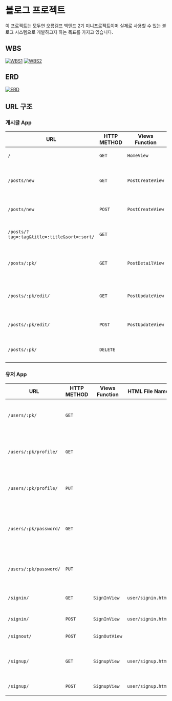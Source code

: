 # 블로그 프로젝트

이 프로젝트는 모두연 오름캠프 백엔드 2기 미니프로젝트이며 실제로 사용할 수 있는 블로그 시스템으로 개발하고자 하는 목표를 가지고 있습니다.

## WBS

[![WBS1](https://github.com/user-attachments/assets/c62ad0c2-2271-45e3-8faa-bf9f70d8b58a)](https://github.com/users/AlbertImKr/projects/5/views/2)
[![WBS2](https://github.com/user-attachments/assets/4041ec85-08dd-4279-a96e-aa1a86638f41)](https://github.com/users/AlbertImKr/projects/5/views/2)

## ERD

[![ERD](https://github.com/user-attachments/assets/4d5d90a2-7577-42cf-8775-de00d869f4e6)](https://www.erdcloud.com/d/48L5ncfrCxRGcuixX)

## URL 구조

### 게시글 App

| URL                                         | HTTP METHOD | Views Function   | HTML File Name               | Note       |
|---------------------------------------------|-------------|------------------|------------------------------|------------|
| `/`                                         | `GET`       | `HomeView`       | `post/index.html`            | 홈화면        |
| `/posts/new`                                | `GET`       | `PostCreateView` | `post/post_form.html`        | 게시글 작성 페이지 |
| `/posts/new`                                | `POST`      | `PostCreateView` | `post/post_form.html`        | 게시글 생성     |
| `/posts/?tag=:tag&title=:title&sort=:sort/` | `GET`       |                  |                              | 게시글 검색     |
| `/posts/:pk/`                               | `GET`       | `PostDetailView` | `post/post_detail.html`      | 게시글 개별 조회  |
| `/posts/:pk/edit/`                          | `GET`       | `PostUpdateView` | `post/post_update_form.html` | 게시글 수정 페이지 |
| `/posts/:pk/edit/`                          | `POST`      | `PostUpdateView` | `post/post_update_form.html` | 게시글 수정     |
| `/posts/:pk/`                               | `DELETE`    |                  |                              | 게시글 삭제     |

### 유저 App

| URL                    | HTTP METHOD | Views Function | HTML File Name     | Note           |
|------------------------|-------------|----------------|--------------------|----------------|
| `/users/:pk/`          | `GET`       |                |                    | 유저 개인 페이지      |
| `/users/:pk/profile/`  | `GET`       |                |                    | 유저 프로필 수정 페이지  |
| `/users/:pk/profile/`  | `PUT`       |                |                    | 유저 프로필 수정      |
| `/users/:pk/password/` | `GET`       |                |                    | 유저 비밀번호 수정 페이지 |
| `/users/:pk/password/` | `PUT`       |                |                    | 유저 비밀번호 수정     |
| `/signin/`             | `GET`       | `SignInView`   | `user/signin.html` | 로그인 페이지        |
| `/signin/`             | `POST`      | `SignInView`   | `user/signin.html` | 로그인            |
| `/signout/`            | `POST`      | `SignOutView`  |                    | 로그아웃           |
| `/signup/`             | `GET`       | `SignupView`   | `user/signup.html` | 회원가입 페이지       |
| `/signup/`             | `POST`      | `SignupView`   | `user/signup.html` | 회원가입           |





